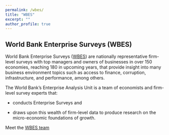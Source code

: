 ```yaml
---
permalink: /wbes/
title: "WBES"
excerpt: ""
author_profile: true
---
```

## World Bank Enterprise Surveys (WBES)
World Bank Enterprise Surveys ([WBES](https://www.enterprisesurveys.org/en/enterprisesurveys)) are nationally representative firm-level surveys with top managers and owners of businesses in over 150 economies, reaching 180 in upcoming years, that provide insight into many business environment topics such as access to finance, corruption, infrastructure, and performance, among others.

The World Bank’s Enterprise Analysis Unit is a team of economists and firm-level survey experts that: 
  - conducts Enterprise Surveys and 

  - draws upon this wealth of firm-level data to produce research on the micro-economic foundations of growth.

Meet the [WBES team](https://www.enterprisesurveys.org/en/about-us/meet-the-team)



